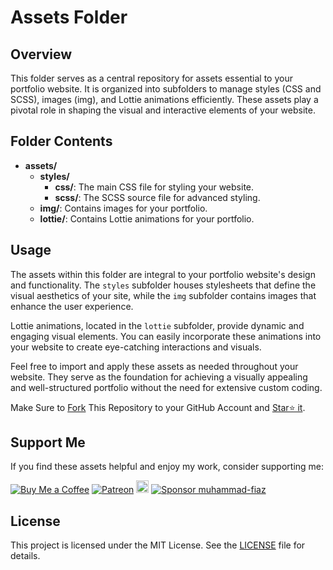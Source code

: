 # Assets Folder

## Overview

This folder serves as a central repository for assets essential to your portfolio website. It is organized into subfolders to manage styles (CSS and SCSS), images (img), and Lottie animations efficiently. These assets play a pivotal role in shaping the visual and interactive elements of your website.

## Folder Contents

- **assets/**
    - **styles/**
        - **css/**: The main CSS file for styling your website.
        - **scss/**: The SCSS source file for advanced styling.
    - **img/**: Contains images for your portfolio.
    - **lottie/**: Contains Lottie animations for your portfolio.

## Usage

The assets within this folder are integral to your portfolio website's design and functionality. The `styles` subfolder houses stylesheets that define the visual aesthetics of your site, while the `img` subfolder contains images that enhance the user experience.

Lottie animations, located in the `lottie` subfolder, provide dynamic and engaging visual elements. You can easily incorporate these animations into your website to create eye-catching interactions and visuals.

Feel free to import and apply these assets as needed throughout your website. They serve as the foundation for achieving a visually appealing and well-structured portfolio without the need for extensive custom coding.

Make Sure to [Fork](https://github.com/muhammad-fiaz/portfolio/fork) This Repository to your GitHub Account and [Star⭐ it](https://github.com/muhammad-fiaz/portfolio/stargazers).

## Support Me

If you find these assets helpful and enjoy my work, consider supporting me:

[![Buy Me a Coffee](https://img.shields.io/badge/Buy%20Me%20a%20Coffee-Donate-orange?logo=buy-me-a-coffee&s=20)](https://www.buymeacoffee.com/muhammadfiaz)
[![Patreon](https://img.shields.io/badge/Patreon-Support-red?logo=patreon&s=20)](https://www.patreon.com/muhammad_fiaz)
<a href="https://ko-fi.com/muhammadfiaz"><img src="https://ko-fi.com/img/githubbutton_sm.svg" alt="Ko-fi" height="20"></a>
[![Sponsor muhammad-fiaz](https://img.shields.io/badge/Sponsor-muhammad--fiaz-brightgreen?logo=github)](https://github.com/sponsors/muhammad-fiaz)

## License

This project is licensed under the MIT License. See the [LICENSE](https://github.com/muhammad-fiaz/portfolio/blob/main/LICENSE.md) file for details.
